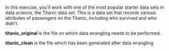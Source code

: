 In this exercise, you'll work with one of the most popular starter data sets in data science, the Titanic data set. 
This is a data set that records various attributes of passengers on the Titanic, including who survived and who didn’t.

**titanic_original** is the file on which data wrangling needs to be performed.

**titanic_clean** is the file which has been generated after data wrangling
